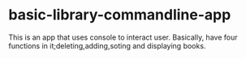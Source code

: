 # basic-library-commandline-app
This is an app that uses console to interact user.
Basically, have four functions in it;deleting,adding,soting and displaying books.
